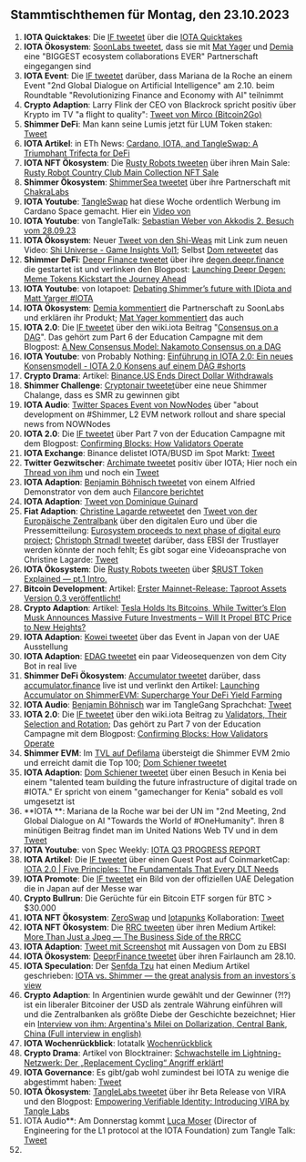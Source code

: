 ## Stammtischthemen für Montag, den 23.10.2023

1. **IOTA Quicktakes**: Die [IF tweetet](https://x.com/iota/status/1713843580601582068?s=20) über die [IOTA Quicktakes]()
2. **IOTA Ökosystem**: [SoonLabs tweetet](https://x.com/soon_labs/status/1714145393896980941?s=20), dass sie mit [Mat Yager](https://twitter.com/Mat_Yarger) und [Demia](https://twitter.com/_Demia) eine "BIGGEST ecosystem collaborations EVER" Partnerschaft eingegangen sind
3. **IOTA Event**: Die [IF tweetet](https://x.com/iota/status/1713978113661550734?s=20) darüber, dass Mariana de la Roche an einem Event "2nd Global Dialogue on Artificial Intelligence" am 2.10. beim Roundtable "Revolutionizing Finance and Economy with AI" teilnimmt
4. **Crypto Adaption**: Larry Flink der CEO von Blackrock spricht positiv über Krypto im TV "a flight to quality": [Tweet von Mirco (Bitcoin2Go)](https://x.com/bitcoin2go/status/1714170925619220546?s=20)
5. **Shimmer DeFi**: Man kann seine Lumis jetzt für LUM Token staken: [Tweet](https://x.com/ShimmerSeaDEX/status/1714166854946803980?s=20)
6. **IOTA Artikel**: in ETh News: [Cardano, IOTA, and TangleSwap: A Triumphant Trifecta for DeFi](https://www.ethnews.com/cardano-iota-and-tangleswap-a-triumphant-trifecta-for-defi/?feed_id=590&_unique_id=652d8d4256827)
7. **IOTA NFT Ökosystem**: Die [Rusty Robots tweeten](https://x.com/RustyRobotCC/status/1714270824080003435?s=20) über ihren Main Sale: [Rusty Robot Country Club Main Collection NFT Sale](https://medium.com/@RustyRobotCountryClub/rusty-robot-country-club-main-collection-nft-sale-370291703572)
8. **Shimmer Ökosystem**: [ShimmerSea tweetet](https://x.com/ShimmerSeaDEX/status/1714280107659997621?s=20) über ihre Partnerschaft mit [ChakraLabs](https://twitter.com/LabsChakra)
9. **IOTA Youtube**: [TangleSwap](https://twitter.com/TangleSwap) hat diese Woche ordentlich Werbung im Cardano Space gemacht. Hier ein [Video von ](https://youtu.be/0SHtrS0QxsI)
10. **IOTA Youtube**: von TangleTalk: [Sebastian Weber von Akkodis 2. Besuch vom 28.09.23](https://www.youtube.com/watch?v=oU2dUH2FV7E&t=1333s)
11. **IOTA Ökosystem**: Neuer [Tweet von den Shi-Weas](https://x.com/Shiuniverse/status/1714321857770360852?s=20) mit Link zum neuen Video: [Shi Universe - Game Insights Vol1](https://www.youtube.com/watch?v=H8CcmZbkYzg); Selbst [Dom retweetet](https://x.com/DomSchiener/status/1714366461798461776?s=20) das
12. **Shimmer DeFi**: [Deepr Finance tweetet](https://x.com/DeeprFinance/status/1714305434188673293?s=20) über ihre [degen.deepr.finance](https://degen.deepr.finance/) die gestartet ist und verlinken den Blogpost: [Launching Deepr Degen: Meme Tokens Kickstart the Journey Ahead](https://medium.com/@NakamaLabs/launching-deepr-degen-meme-tokens-kickstart-the-journey-ahead-56afe053b82b)
13. **IOTA Youtube**: von Iotapoet: [Debating Shimmer’s future with IDiota and Matt Yarger #IOTA](https://www.youtube.com/watch?v=QvI-LDs9cTc)
14. **IOTA Ökosystem**: [Demia kommentiert](https://x.com/_Demia/status/1714338381193195615?s=209) die Partnerschaft zu SoonLabs und erklären ihr Produkt; [Mat Yager kommentiert](https://x.com/Mat_Yarger/status/1714353061349540094?s=20) das auch
15. **IOTA 2.0**: Die [IF tweetet](https://x.com/iota/status/1714296476145447372?s=20) über den wiki.iota Beitrag "[Consensus on a DAG](https://wiki.iota.org/learn/protocols/iota2.0/core-concepts/consensus/introduction/)". Das gehört zum Part 6 der Education Campagne mit dem Blogpost: [A New Consensus Model: Nakamoto Consensus on a DAG](https://blog.iota.org/a-new-consensus-model-iota20/)
16. **IOTA Youtube**: von Probably Nothing: [Einführung in IOTA 2.0: Ein neues Konsensmodell - IOTA 2.0 Konsens auf einem DAG #shorts](https://www.youtube.com/watch?v=YsErogmgodE)
17. **Crypto Drama**: Artikel: [Binance.US Ends Direct Dollar Withdrawals](https://unchainedcrypto.com/binance-us-ends-direct-dollar-withdrawals/)
18. **Shimmer Challenge**: [Cryptonair tweetet](https://x.com/CryptonaireApp/status/1714310302232105177?s=20)über eine neue Shimmer Chalange, dass es SMR zu gewinnen gibt
19. **IOTA Audio**: [Twitter Spaces Event von NowNodes](https://x.com/NOWNodes/status/1714254532312477947?s=20) über "about development on #Shimmer, L2 EVM network rollout and share special news from NOWNodes
20. **IOTA 2.0**: Die [IF tweetet](https://x.com/iota/status/1714627400091181090?s=20) über Part 7 von der Education Campagne mit dem Blogpost: [Confirming Blocks: How Validators Operate](https://blog.iota.org/confirming-transactions-iota20/)
21. **IOTA Exchange**: Binance delistet IOTA/BUSD im Spot Markt: [Tweet](https://x.com/SebaKremer/status/1714645577865076920?s=20)
22. **Twitter Gezwitscher**: [Archimate tweetet](https://x.com/archimate/status/1714622682275410128?s=20) positiv über IOTA; Hier noch ein [Thread von ihm](https://x.com/archimate/status/1714620907623518604?s=20) und noch ein [Tweet](https://x.com/archimate/status/1715008431050965458?s=20)
23. **IOTA Adaption**: [Benjamin Böhnisch tweetet](https://x.com/BenBoenisch/status/1714648213813125344?s=20) von einem Alfried Demonstrator von dem auch [Filancore berichtet](https://x.com/FilancoreGmbH/status/1714643348802142220?s=20)
24. **IOTA Adaption**: [Tweet von Dominique Guinard](https://x.com/domguinard/status/1714601841676210548?s=20)
25. **Fiat Adaption**: [Christine Lagarde retweetet](https://x.com/Lagarde/status/1714644733228646513?s=20) den [Tweet von der Europäische Zentralbank](https://x.com/ecb/status/1714641566667563326?s=20) über den digitalen Euro und über die Pressemitteilung: [Eurosystem proceeds to next phase of digital euro project](https://www.ecb.europa.eu/press/pr/date/2023/html/ecb.pr231018~111a014ae7.en.html); [Christoph Strnadl tweetet](https://x.com/archimate/status/1714671510051602888?s=20) darüber, dass EBSI der Trustlayer werden könnte der noch fehlt; Es gibt sogar eine Videoansprache von Christine Lagarde: [Tweet](https://x.com/MadelonVos__/status/1715046197335818680?s=20)
26. **IOTA Ökosystem**: Die [Rusty Robots tweeten](https://x.com/RustyRobotCC/status/1714909261694669065?s=20) über [$RUST Token Explained — pt.1 Intro.](https://medium.com/@RustyRobotCountryClub/rust-token-explained-pt-1-intro-67ba24191266)
27. **Bitcoin Development**: Artikel: [Erster Mainnet-Release: Taproot Assets Version 0.3 veröffentlicht!](https://www.blocktrainer.de/erster-mainnet-release-taproot-assets-version-0-3-veroeffentlicht/)
28. **Crypto Adaption**: Artikel: [Tesla Holds Its Bitcoins, While Twitter’s Elon Musk Announces Massive Future Investments – Will It Propel BTC Price to New Heights?](https://www.crypto-news-flash.com/tesla-holds-its-bitcoins-while-twitters-elon-musk-announces-massive-future-investments-will-it-propel-btc-price-to-new-heights/?feed_id=26406&_unique_id=6530f98da047f)
29. **IOTA Adaption**: [Kowei tweetet](https://x.com/kowei1995/status/1714978592797634767?s=20) über das Event in Japan von der UAE Ausstellung
30. **IOTA Adaption**: [EDAG tweetet](https://x.com/EDAGGroup/status/1715005891622093032?s=20) ein paar Videosequenzen von dem City Bot in real live
31. **Shimmer DeFi Ökosystem**: [Accumulator tweetet](https://x.com/ACCU_DeFi/status/1715029880037941672?s=20) darüber, dass [accumulator.finance](https://www.accumulator.finance/) live ist und verlinkt den Artikel: [Launching Accumulator on ShimmerEVM: Supercharge Your DeFi Yield Farming](https://medium.com/@accumulator.crypto/launching-accumulator-on-shimmerevm-supercharge-your-defi-yield-farming-52ad2dd128f0)
32. **IOTA Audio**: [Benjamin Böhnisch](https://twitter.com/BenBoenisch) war im TangleGang Sprachchat: [Tweet](https://x.com/tangle_talk/status/1715229206148174204?s=20)
33. **IOTA 2.0**: Die [IF tweetet](https://x.com/iota/status/1715019978280202512?s=20) über den wiki.iota Beitrag zu [Validators, Their Selection and Rotation](https://wiki.iota.org/learn/protocols/iota2.0/core-concepts/validators); Das gehört zu Part 7 von der Education Campagne mit dem Blogpost: [Confirming Blocks: How Validators Operate](https://blog.iota.org/confirming-transactions-iota20/)
34. **Shimmer EVM**: Im [TVL auf Defilama](https://defillama.com/chain/ShimmerEVM) übersteigt die Shimmer EVM 2mio und erreicht damit die Top 100; [Dom Schiener tweetet](https://defillama.com/chain/ShimmerEVM)
35. **IOTA Adaption**: [Dom Schiener tweetet](https://x.com/DomSchiener/status/1715396584265896033?s=20) über einen Besuch in Kenia bei einem "talented team building the future infrastructure of digital trade on #IOTA." Er spricht von einem "gamechanger for Kenia" sobald es voll umgesetzt ist
36. **IOTA **: Mariana de la Roche war bei der UN im "2nd Meeting, 2nd Global Dialogue on AI "Towards the World of #OneHumanity". Ihren 8 minütigen Beitrag findet man im United Nations Web TV und in dem [Tweet](https://x.com/Marianadlrw/status/1715428626290672095?s=20)
37. **IOTA Youtube**: von Spec Weekly: [IOTA Q3 PROGRESS REPORT](https://www.youtube.com/watch?v=aGSVyFiX8uo)
38. **IOTA Artikel**: Die [IF tweetet](https://x.com/iota/status/1715457863701660081?s=20=) über einen Guest Post auf CoinmarketCap: [IOTA 2.0 | Five Principles: The Fundamentals That Every DLT Needs](https://coinmarketcap.com/community/articles/6523fd2a77cc4e73bf8a8574/)
39. **IOTA Promote**: Die [IF tweetet](https://x.com/iota/status/1715328692094636423?s=20) ein Bild von der offiziellen UAE Delegation die in Japan auf der Messe war
40. **Crypto Bullrun**: Die Gerüchte für ein Bitcoin ETF sorgen für BTC > $30.000
41. **IOTA NFT Ökosystem**: [ZeroSwap](https://twitter.com/ZeroSwapNFT_) und [Iotapunks](https://twitter.com/IotaPunks_71) Kollaboration: [Tweet](https://x.com/ZeroSwapNFT_/status/1715992708844503348?s=20)
42. **IOTA NFT Ökosystem**: Die [RRC tweeten](https://x.com/RustyRobotCC/status/1715991046629507283?s=20) über ihren Medium Artikel: [More Than Just a Jpeg — The Business Side of the RRCC](https://medium.com/@RustyRobotCountryClub/more-than-just-a-jpeg-the-business-side-of-the-rrcc-ae62b321a816)
43. **IOTA Adaption**: [Tweet mit Screenshot](https://x.com/moonbaklava/status/1715812184813408442?s=20) mit Aussagen von Dom zu EBSI
44. **IOTA Ökosystem**: [DeeprFinance tweetet](https://x.com/DeeprFinance/status/1715782127348826267?s=20) über ihren Fairlaunch am 28.10.
45. **IOTA Speculation**: Der [Senfda Tzu](https://twitter.com/SenfdaTzu) hat einen Medium Artikel geschrieben: [IOTA vs. Shimmer — the great analysis from an investors´s view](https://medium.com/@karsten.bienek/iota-vs-shimmer-the-great-analysis-from-an-investors-s-view-eb2dc0ef398e)
46. **Crypto Adaption**: In Argentinien wurde gewählt und der Gewinner (?!?) ist ein liberaler Bitcoiner der USD als zentrale Währung einführen will und die Zentralbanken als größte Diebe der Geschichte bezeichnet; Hier ein [Interview von ihm: Argentina's Milei on Dollarization, Central Bank, China (Full interview in english)](https://www.youtube.com/watch?v=fhqq3zDW6E0)
47. **IOTA Wochenrückblick**: Iotatalk [Wochenrückblick](https://www.iota-talk.com/index.php?article/334-wochenr%C3%BCckblick-vom-15-bis-21-oktober-2023/)
48. **Crypto Drama**: Artikel von Blocktrainer: [Schwachstelle im Lightning-Netzwerk: Der „Replacement Cycling“ Angriff erklärt!](https://www.blocktrainer.de/schwachstelle-im-lightning-netzwerk-der-replacement-cycling-angriff-erklaert/)
49. **IOTA Governance**: Es gibt/gab wohl zumindest bei IOTA zu wenige die abgestimmt haben: [Tweet](https://x.com/Deep_Sea_Iotan/status/1716127766095999267?s=20)
50. **IOTA Ökosystem**: [TangleLabs tweetet](https://x.com/Tangle_Labs/status/1716016542058745935?s=20) über ihr Beta Release von VIRA und den Blogpost: [Empowering Verifiable Identity: Introducing VIRA by Tangle Labs](https://www.tanglelabs.io/resources/empowering-verifiable-identity-introducing-vira-by-tangle-labs)
51. IOTA Audio**: Am Donnerstag kommt [Luca Moser](https://twitter.com/luca__moser) (Director of Engineering for the L1 protocol at the IOTA Foundation) zum Tangle Talk: [Tweet](https://x.com/tangle_talk/status/1716021809286357324?s=20)
52. 
